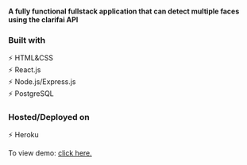#### A fully functional fullstack application that can detect multiple faces using the clarifai API

### Built with

⚡️ HTML&CSS\
⚡️ React.js\
⚡️ Node.js/Express.js\
⚡️ PostgreSQL 

### Hosted/Deployed on

⚡️ Heroku

To view demo: [click here.](https://face-recog-application.herokuapp.com/)